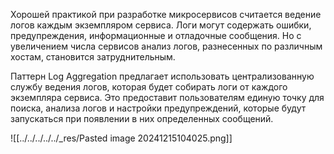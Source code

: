 Хорошей практикой при разработке микросервисов считается ведение логов каждым экземпляром сервиса. Логи могут содержать ошибки, предупреждения, информационные и отладочные сообщения. Но с увеличением числа сервисов анализ логов, разнесенных по различным хостам, становится затруднительным.

Паттерн Log Aggregation предлагает использовать централизованную службу ведения логов, которая будет собирать логи от каждого экземпляра сервиса. Это предоставит пользователям единую точку для поиска, анализа логов и настройки предупреждений, которые будут запускаться при появлении в них определенных сообщений.

![[../../../../../_res/Pasted image 20241215104025.png]]

